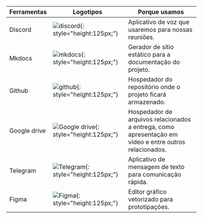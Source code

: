 | Ferramentas | Logotipos | Porque usamos |
| - | - | - |
| Discord| ![discord](https://github.com/Interacao-Humano-Computador/2021.1-Grupo01/blob/docs/4-planejamento/images/planejamento/discord.png?raw=true){: style="height:125px;"} |Aplicativo de voz que usaremos para nossas reuniões.| 
| Mkdocs | ![mkdocs](https://github.com/Interacao-Humano-Computador/2021.1-Grupo01/blob/docs/4-planejamento/images/planejamento/mkdocs.png?raw=true){: style="height:125px;"} |Gerador de sítio estático para a documentação do projeto.|
| Github | ![github](https://github.com/Interacao-Humano-Computador/2021.1-Grupo01/blob/docs/4-planejamento/images/planejamento/github.png?raw=true){: style="height:125px;"} |Hospedador do repositório onde o projeto ficará armazenado.|
| Google drive | ![Google drive](https://github.com/Interacao-Humano-Computador/2021.1-Grupo01/blob/docs/4-planejamento/images/planejamento/googleDrive.png?raw=true){: style="height:125px;"} |Hospedador de arquivos relacionados a entrega, como apresentação em vídeo e entre outros relacionados.|
| Telegram  | ![Telegram](https://github.com/Interacao-Humano-Computador/2021.1-Grupo01/blob/docs/4-planejamento/images/planejamento/telegram.png?raw=true){: style="height:125px;"} |Aplicativo de mensagem de texto para comunicação rápida.|
| Figma | ![Figma](https://github.com/Interacao-Humano-Computador/2021.1-Grupo01/blob/docs/4-planejamento/images/planejamento/figma.svg?raw=true){: style="height:125px;"} |Editor gráfico vetorizado para prototipações.|
